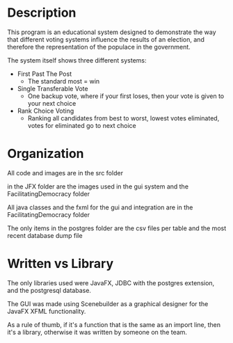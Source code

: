 # Description
This program is an educational system designed to demonstrate the way that different voting systems influence the results of an election, and therefore the representation of the populace in the government.

The system itself shows three different systems: 
- First Past The Post 
  - The standard most = win
- Single Transferable Vote 
  - One backup vote, where if your first loses, then your vote is given to your next choice
- Rank Choice Voting
  - Ranking all candidates from best to worst, lowest votes eliminated, votes for eliminated go to next choice
  
# Organization
All code and images are in the src folder

in the JFX folder are the images used in the gui system and the FacilitatingDemocracy folder

All java classes and the fxml for the gui and integration are in the FacilitatingDemocracy folder

The only items in the postgres folder are the csv files per table and the most recent database dump file

# Written vs Library
The only libraries used were JavaFX, JDBC with the postgres extension, and the postgresql database.

The GUI was made using Scenebuilder as a graphical designer for the JavaFX XFML functionality.

As a rule of thumb, if it's a function that is the same as an import line, then it's a library, otherwise it was written by someone on the team.

